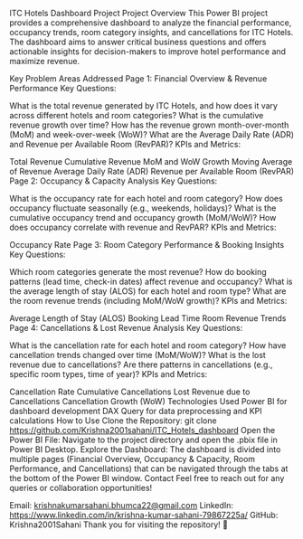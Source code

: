 ITC Hotels Dashboard Project
Project Overview
This Power BI project provides a comprehensive dashboard to analyze the financial performance, occupancy trends, room category insights, and cancellations for ITC Hotels. The dashboard aims to answer critical business questions and offers actionable insights for decision-makers to improve hotel performance and maximize revenue.

Key Problem Areas Addressed
Page 1: Financial Overview & Revenue Performance
Key Questions:

What is the total revenue generated by ITC Hotels, and how does it vary across different hotels and room categories?
What is the cumulative revenue growth over time?
How has the revenue grown month-over-month (MoM) and week-over-week (WoW)?
What are the Average Daily Rate (ADR) and Revenue per Available Room (RevPAR)?
KPIs and Metrics:

Total Revenue
Cumulative Revenue
MoM and WoW Growth
Moving Average of Revenue
Average Daily Rate (ADR)
Revenue per Available Room (RevPAR)
Page 2: Occupancy & Capacity Analysis
Key Questions:

What is the occupancy rate for each hotel and room category?
How does occupancy fluctuate seasonally (e.g., weekends, holidays)?
What is the cumulative occupancy trend and occupancy growth (MoM/WoW)?
How does occupancy correlate with revenue and RevPAR?
KPIs and Metrics:

Occupancy Rate
Page 3: Room Category Performance & Booking Insights
Key Questions:

Which room categories generate the most revenue?
How do booking patterns (lead time, check-in dates) affect revenue and occupancy?
What is the average length of stay (ALOS) for each hotel and room type?
What are the room revenue trends (including MoM/WoW growth)?
KPIs and Metrics:

Average Length of Stay (ALOS)
Booking Lead Time
Room Revenue Trends
Page 4: Cancellations & Lost Revenue Analysis
Key Questions:

What is the cancellation rate for each hotel and room category?
How have cancellation trends changed over time (MoM/WoW)?
What is the lost revenue due to cancellations?
Are there patterns in cancellations (e.g., specific room types, time of year)?
KPIs and Metrics:

Cancellation Rate
Cumulative Cancellations
Lost Revenue due to Cancellations
Cancellation Growth (WoW)
Technologies Used
Power BI for dashboard development
DAX Query for data preprocessing and KPI calculations
How to Use
Clone the Repository:
git clone https://github.com/Krishna2001sahani/ITC_Hotels_dashboard
Open the Power BI File:
Navigate to the project directory and open the .pbix file in Power BI Desktop.
Explore the Dashboard:
The dashboard is divided into multiple pages (Financial Overview, Occupancy & Capacity, Room Performance, and Cancellations) that can be navigated through the tabs at the bottom of the Power BI window.
Contact
Feel free to reach out for any queries or collaboration opportunities!

Email: krishnakumarsahani.bhumca22@gmail.com
LinkedIn: https://www.linkedin.com/in/krishna-kumar-sahani-79867225a/
GitHub: Krishna2001Sahani
Thank you for visiting the repository! 🎉
